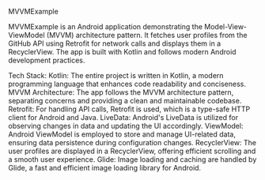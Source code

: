 MVVMExample

MVVMExample is an Android application demonstrating the Model-View-ViewModel (MVVM) architecture pattern. It fetches user profiles from the GitHub API using Retrofit for network calls and displays them in a RecyclerView. The app is built with Kotlin and follows modern Android development practices.

Tech Stack:
Kotlin: The entire project is written in Kotlin, a modern programming language that enhances code readability and conciseness.
MVVM Architecture: The app follows the MVVM architecture pattern, separating concerns and providing a clean and maintainable codebase.
Retrofit: For handling API calls, Retrofit is used, which is a type-safe HTTP client for Android and Java.
LiveData: Android's LiveData is utilized for observing changes in data and updating the UI accordingly.
ViewModel: Android ViewModel is employed to store and manage UI-related data, ensuring data persistence during configuration changes.
RecyclerView: The user profiles are displayed in a RecyclerView, offering efficient scrolling and a smooth user experience.
Glide: Image loading and caching are handled by Glide, a fast and efficient image loading library for Android.
